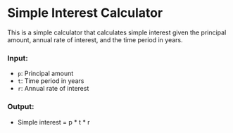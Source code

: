 # Simple Interest Calculator

This is a simple calculator that calculates simple interest given the principal amount, annual rate of interest, and the time period in years.

### Input:
- `p`: Principal amount
- `t`: Time period in years
- `r`: Annual rate of interest

### Output:
- Simple interest = p * t * r
